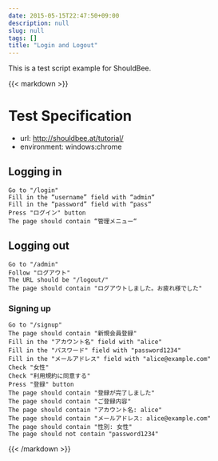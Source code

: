 ```yaml
---
date: 2015-05-15T22:47:50+09:00
description: null
slug: null
tags: []
title: "Login and Logout"
---
```


This is a test script example for ShouldBee.

{{< markdown >}}
# Test Specification

* url: http://shouldbee.at/tutorial/
* environment: windows:chrome

## Logging in

```
Go to "/login"
Fill in the “username” field with “admin“
Fill in the “password” field with “pass“
Press "ログイン" button
The page should contain “管理メニュー“
```

## Logging out

```
Go to "/admin"
Follow "ログアウト"
The URL should be "/logout/"
The page should contain "ログアウトしました。お疲れ様でした"
```

### Signing up

```
Go to "/signup"
The page should contain "新規会員登録"
Fill in the "アカウント名" field with "alice"
Fill in the "パスワード" field with "password1234"
Fill in the "メールアドレス" field with "alice@example.com"
Check "女性"
Check "利用規約に同意する"
Press "登録" button
The page should contain "登録が完了しました"
The page should contain "ご登録内容"
The page should contain "アカウント名: alice"
The page should contain "メールアドレス: alice@example.com"
The page should contain "性別: 女性"
The page should not contain "password1234"
```
{{< /markdown >}}
